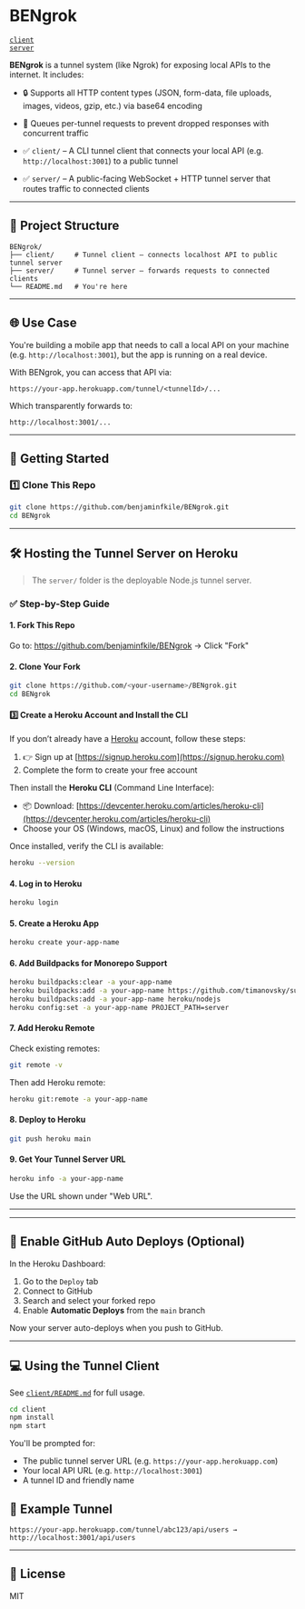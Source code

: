 # BENgrok

[`client`](client/README.md)  
[`server`](server/README.md)


**BENgrok** is a tunnel system (like Ngrok) for exposing local APIs to the internet. It includes:

- 🔒 Supports all HTTP content types (JSON, form-data, file uploads, images, videos, gzip, etc.) via base64 encoding
- 🔄 Queues per-tunnel requests to prevent dropped responses with concurrent traffic


- ✅ `client/` – A CLI tunnel client that connects your local API (e.g. `http://localhost:3001`) to a public tunnel
- ✅ `server/` – A public-facing WebSocket + HTTP tunnel server that routes traffic to connected clients

---

## 🧩 Project Structure

```
BENgrok/
├── client/     # Tunnel client – connects localhost API to public tunnel server
├── server/     # Tunnel server – forwards requests to connected clients
└── README.md   # You're here
```

---

## 🌐 Use Case

You're building a mobile app that needs to call a local API on your machine (e.g. `http://localhost:3001`), but the app is running on a real device.

With BENgrok, you can access that API via:

```
https://your-app.herokuapp.com/tunnel/<tunnelId>/...
```

Which transparently forwards to:

```
http://localhost:3001/...
```

---

## 🚀 Getting Started

### 1️⃣ Clone This Repo

```bash
git clone https://github.com/benjaminfkile/BENgrok.git
cd BENgrok
```

---

## 🛠 Hosting the Tunnel Server on Heroku

> The `server/` folder is the deployable Node.js tunnel server.

### ✅ Step-by-Step Guide

#### 1. Fork This Repo

Go to: https://github.com/benjaminfkile/BENgrok → Click "Fork"

#### 2. Clone Your Fork

```bash
git clone https://github.com/<your-username>/BENgrok.git
cd BENgrok
```

#### 3️⃣ Create a Heroku Account and Install the CLI

If you don’t already have a [Heroku](https://heroku.com) account, follow these steps:

1. 👉 Sign up at [https://signup.heroku.com](https://signup.heroku.com)
2. Complete the form to create your free account

Then install the **Heroku CLI** (Command Line Interface):

- 📦 Download: [https://devcenter.heroku.com/articles/heroku-cli](https://devcenter.heroku.com/articles/heroku-cli)
- Choose your OS (Windows, macOS, Linux) and follow the instructions

Once installed, verify the CLI is available:

```bash
heroku --version
```

#### 4. Log in to Heroku

```bash
heroku login
```

#### 5. Create a Heroku App

```bash
heroku create your-app-name
```

#### 6. Add Buildpacks for Monorepo Support

```bash
heroku buildpacks:clear -a your-app-name
heroku buildpacks:add -a your-app-name https://github.com/timanovsky/subdir-heroku-buildpack
heroku buildpacks:add -a your-app-name heroku/nodejs
heroku config:set -a your-app-name PROJECT_PATH=server
```

#### 7. Add Heroku Remote

Check existing remotes:

```bash
git remote -v
```

Then add Heroku remote:

```bash
heroku git:remote -a your-app-name
```

#### 8. Deploy to Heroku

```bash
git push heroku main
```

#### 9. Get Your Tunnel Server URL

```bash
heroku info -a your-app-name
```

Use the URL shown under "Web URL".

---

---

## 🔁 Enable GitHub Auto Deploys (Optional)

In the Heroku Dashboard:

1. Go to the `Deploy` tab
2. Connect to GitHub
3. Search and select your forked repo
4. Enable **Automatic Deploys** from the `main` branch

Now your server auto-deploys when you push to GitHub.

---

## 💻 Using the Tunnel Client

See [`client/README.md`](./client/README.md) for full usage.

```bash
cd client
npm install
npm start
```

You'll be prompted for:

- The public tunnel server URL (e.g. `https://your-app.herokuapp.com`)
- Your local API URL (e.g. `http://localhost:3001`)
- A tunnel ID and friendly name

## 🧪 Example Tunnel

```
https://your-app.herokuapp.com/tunnel/abc123/api/users → http://localhost:3001/api/users
```

---

## 📄 License

MIT